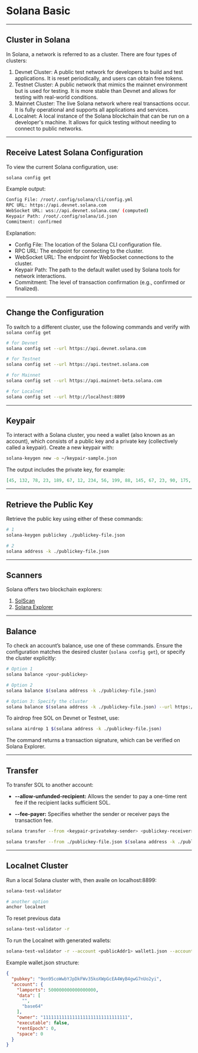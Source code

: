 # Solana Basic

---

## Cluster in Solana

In Solana, a network is referred to as a cluster. There are four types of clusters:

1. Devnet Cluster: A public test network for developers to build and test applications. It is reset periodically, and users can obtain free tokens.
2. Testnet Cluster: A public network that mimics the mainnet environment but is used for testing. It is more stable than Devnet and allows for testing with real-world conditions.
3. Mainnet Cluster: The live Solana network where real transactions occur. It is fully operational and supports all applications and services.
4. Localnet: A local instance of the Solana blockchain that can be run on a developer's machine. It allows for quick testing without needing to connect to public networks.

---

## Receive Latest Solana Configuration

To view the current Solana configuration, use:

```bash
solana config get
```

Example output:

```bash
Config File: /root/.config/solana/cli/config.yml
RPC URL: https://api.devnet.solana.com 
WebSocket URL: wss://api.devnet.solana.com/ (computed)
Keypair Path: /root/.config/solana/id.json
Commitment: confirmed 
```

Explanation:
- Config File: The location of the Solana CLI configuration file.
- RPC URL: The endpoint for connecting to the cluster.
- WebSocket URL: The endpoint for WebSocket connections to the cluster.
- Keypair Path: The path to the default wallet used by Solana tools for network interactions.
- Commitment: The level of transaction confirmation (e.g., confirmed or finalized).

---

## Change the Configuration

To switch to a different cluster, use the following commands and verify with 
`solana config get`

```bash
# for Devnet
solana config set --url https://api.devnet.solana.com

# for Testnet
solana config set --url https://api.testnet.solana.com

# for Mainnet
solana config set --url https://api.mainnet-beta.solana.com

# for Localnet
solana config set --url http://localhost:8899
```

---

## Keypair

To interact with a Solana cluster, you need a wallet (also known as an account), 
which consists of a public key and a private key (collectively called a keypair). 
Create a new keypair with:

```bash
solana-keygen new -o ~/keypair-sample.json 
```

The output includes the private key, for example:
```json
[45, 132, 78, 23, 189, 67, 12, 234, 56, 199, 88, 145, 67, 23, 90, 175, 200, 11, 67, 150, 34, 78, 245, 123, 67, 89, 12, 45, 67, 234, 199, 56, 78, 145, 23, 67, 90, 175, 200, 11, 67, 150, 34, 78, 245, 123, 67, 89, 12, 45, 67, 234, 199, 56, 78, 145, 23, 67, 90, 175, 200, 11]
```

---

## Retrieve the Public Key

Retrieve the public key using either of these commands:

```bash
# 1
solana-keygen publickey ./publickey-file.json

# 2
solana address -k ./publickey-file.json
```

---

## Scanners

Solana offers two blockchain explorers:

1. [SolScan](https://solscan.io/?cluster=devnet)
2. [Solana Explorer](https://explorer.solana.com)

---

## Balance

To check an account’s balance, use one of these commands. Ensure the configuration 
matches the desired cluster (`solana config get`), or specify the cluster explicitly:

```bash
# Option 1
solana balance <your-publickey>

# Option 2
solana balance $(solana address -k ./publickey-file.json)

# Option 3: Specify the cluster
solana balance $(solana address -k ./publickey-file.json) --url https://api.mainnet-beta.solana.com
```

To airdrop free SOL on Devnet or Testnet, use:

```bash
solana airdrop 1 $(solana address -k ./publickey-file.json)
```

The command returns a transaction signature, which can be verified on Solana Explorer.

---

## Transfer

To transfer SOL to another account:

- **--allow-unfunded-recipient:** Allows the sender to pay a one-time rent fee if the recipient lacks sufficient SOL.

- **--fee-payer:** Specifies whether the sender or receiver pays the transaction fee.

```bash
solana transfer --from <keypair-privatekey-sender> <publickey-receiver> value options

solana transfer --from ./publickey-file.json $(solana address -k ./publickey-file2.json) 1 --allow-unfunded-recipient --fee-payer ./publickey-file.json
```

---

## Localnet Cluster

Run a local Solana cluster with, then availe on localhost:8899:

```bash
solana-test-validator

# another option
anchor localnet
```

To reset previous data
```bash
solana-test-validator -r
```

To run the Localnet with generated wallets:

```bash
solana-test-validator -r --account <publicAddr1> wallet1.json --account <publicAddr2> wallet2.json --account <publicAddr3> wallet3.json
```

Example wallet.json structure:

```json
{
  "pubkey": "9on95coWwbYJpDkFWv35koXWpGcEA4WyB4gwG7nUo2yi",
  "account": {
    "lamports": 500000000000000000,
    "data": [
      "",
      "base64"
    ],
    "owner": "11111111111111111111111111111111",
    "executable": false,
    "rentEpoch": 0,
    "space": 0
  }
}
```
